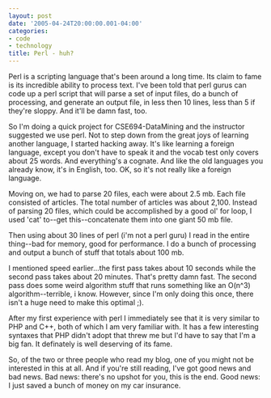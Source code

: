 ```yaml
---
layout: post
date: '2005-04-24T20:00:00.001-04:00'
categories:
- code
- technology
title: Perl - huh?
---
```


Perl is a scripting language that's been around a long time. Its claim to fame is its incredible ability to process text. I've been told that perl gurus can code up a perl script that will parse a set of input files, do a bunch of processing, and generate an output file, in less then 10 lines, less than 5 if they're sloppy. And it'll be damn fast, too.

So I'm doing a quick project for CSE694-DataMining and the instructor suggested we use perl. Not to step down from the great joys of learning another language, I started hacking away. It's like learning a foreign language, except you don't have to speak it and the vocab test only covers about 25 words. And everything's a cognate. And like the old languages you already know, it's in English, too. OK, so it's not really like a foreign language.

Moving on, we had to parse 20 files, each were about 2.5 mb. Each file consisted of articles. The total number of articles was about 2,100. Instead of parsing 20 files, which could be accomplished by a good ol' for loop, I used 'cat' to--get this--concatenate them into one giant 50 mb file.

Then using about 30 lines of perl (i'm not a perl guru) I read in the entire thing--bad for memory, good for performance. I do a bunch of processing and output a bunch of stuff that totals about 100 mb.

I mentioned speed earlier...the first pass takes about 10 seconds while the second pass takes about 20 minutes. That's pretty damn fast. The second pass does some weird algorithm stuff that runs something like an O(n^3) algorithm--terrible, i know. However, since I'm only doing this once, there isn't a huge need to make this optimal ;).

After my first experience with perl I immediately see that it is very similar to PHP and C++, both of which I am very familiar with. It has a few interesting syntaxes that PHP didn't adopt that threw me but I'd have to say that I'm a big fan. It definately is well deserving of its fame.

So, of the two or three people who read my blog, one of you might not be interested in this at all. And if you're still reading, I've got good news and bad news. Bad news: there's no upshot for you, this is the end. Good news: I just saved a bunch of money on my car insurance.